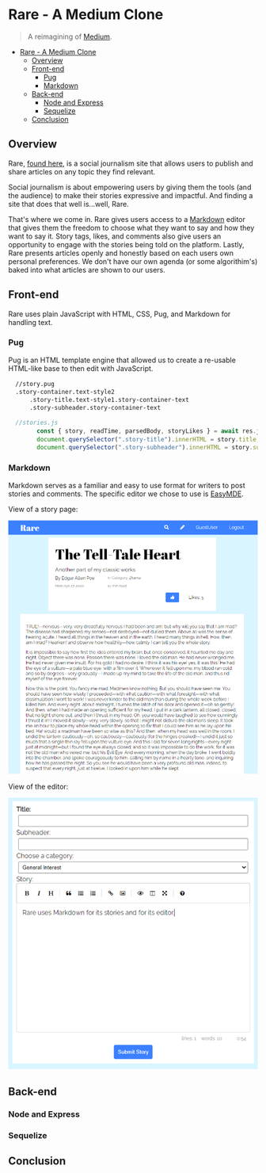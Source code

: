 # Rare - A Medium Clone

> A reimagining of [Medium](https://medium.com/).

- [Rare - A Medium Clone](#rare---a-medium-clone)
  - [Overview](#overview)
  - [Front-end](#front-end)
    - [Pug](#pug)
    - [Markdown](#markdown)
  - [Back-end](#back-end)
    - [Node and Express](#node-and-express)
    - [Sequelize](#sequelize)
  - [Conclusion](#conclusion)

## Overview

Rare, [found here](https://group-project-rare.herokuapp.com/), is a social journalism site that allows users to publish and share articles on any topic they find relevant.

Social journalism is about empowering users by giving them the tools (and the audience) to make their stories expressive and impactful. And finding a site that does that well is...well, Rare.

That's where we come in. Rare gives users access to a [Markdown](https://www.markdownguide.org/) editor that gives them the freedom to choose what they want to say and how they want to say it. Story tags, likes, and comments also give users an opportunity to engage with the stories being told on the platform. Lastly, Rare presents articles openly and honestly based on each users own personal preferences. We don't have our own agenda (or some algorithim's) baked into what articles are shown to our users.

## Front-end
Rare uses plain JavaScript with HTML, CSS, Pug, and Markdown for handling text.

### Pug
Pug is an HTML template engine that allowed us to create a re-usable HTML-like base to then edit with JavaScript.

```
  //story.pug
  .story-container.text-style2
      .story-title.text-style1.story-container-text
      .story-subheader.story-container-text
```

```js
  //stories.js
        const { story, readTime, parsedBody, storyLikes } = await res.json();
        document.querySelector(".story-title").innerHTML = story.title;
        document.querySelector(".story-subheader").innerHTML = story.subHeading;
```

### Markdown
Markdown serves as a familiar and easy to use format for writers to post stories and comments. The specific editor we chose to use is [EasyMDE](https://github.com/Ionaru/easy-markdown-editor#readme).

View of a story page:

![](documentation/images/markdown2.png)

View of the editor:

![](documentation/images/markdown.png)

## Back-end

### Node and Express

### Sequelize

## Conclusion
